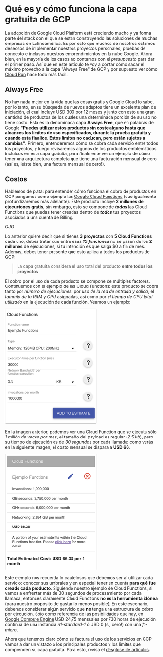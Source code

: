 # Qué es y cómo funciona la capa gratuita de GCP

La adopción de Google Cloud Platform está creciendo mucho y ya forma parte del stack con el que se están construyendo las soluciones de muchas empresas en Latinoamérica. Es por esto que muchos de nosotros estamos deseosos de implementar nuestros proyectos personales, pruebas de concepto e inclusos nuestros emprendimientos en la nube Google.
Ahora bien, en la mayoría de los casos no contamos con el $presupuesto$ para dar el primer paso. Así que en este artículo te voy a contar cómo sacar el máximo provecho a la capa "Always Free" de GCP y por supuesto ver cómo [Cloud Run](https://cloud.google.com/run/) hace todo más fácil.

## Always Free

No hay nada mejor en la vida que las cosas gratis y Google Cloud lo sabe, por lo tanto, en su búsqueda de nuevos adeptos tiene un excelente plan de iniciación, el cual incluye USD 300 por 12 meses y junto con esto una gran cantidad de productos de los cuales una determinada porción de su uso no tiene costo. Esta es la denominada capa __Always Free__, que en palabras de Google __"Puedes utilizar estos productos sin coste alguno hasta que alcances los límites de uso especificados, durante la prueba gratuita y cuando esta finalice. Estos límites no caducan, pero están sujetos a cambios"__. Primero, entenderemos cómo se cobra cada servicio entre todos los proyectos, y luego revisaremos algunos de los productos emblemáticos incluidos en esta capa gratuita, para finalmente ver un ejemplo de cómo tener una arquitectura completa que tiene una facturación mensual de cero (así es, leíste bien, una factura mensual de cero!).

## Costos

Hablemos de plata: para entender cómo funciona el cobro de productos en GCP pongamos como ejemplo las [Google Cloud Functions](https://cloud.google.com/functions/) (que igualmente profundizaremos más adelante). Este producto incluye __2 millones de ejecuciones gratis__, sin embargo, esto se compone de __*todas*__ las Cloud Functions que puedas tener creadas dentro de __*todos*__ tus proyectos asociados a una cuenta de Billing.

_*OJO*_

Lo anterior quiere decir que si tienes __3 proyectos__ con __5 Cloud Functions__ cada uno, debes tratar que entre esas __*15 funciones*__ no se pasen de los __2 millones__ de ejecuciones, si tu intención es que salga $0 a fin de mes. Además, debes tener presente que esto aplica a todos los productos de GCP:

> La capa gratuita considera el uso total del producto __entre todos los proyectos__

El cobro por el uso de cada producto se compone de múltiples factores. Continuemos con el ejemplo de las Cloud Functions: este producto se cobra tanto por *número de ejecuciones*, por *uso de la red de entrada y salida*, el *tamaño de la RAM* y *CPU* asignadas, así como por *el tiempo de CPU total utilizado* en la ejecución de cada función. Veamos un ejemplo:

![](/images/S01/cloud_functions/cloud_functions_ejemplo1.png)

En la imagen anterior, podemos ver una Cloud Function que se ejecuta sólo *1 millón de veces por mes*, el tamaño del payload es regular (*2.5 kb*), pero su tiempo de ejecución es de *30 segundos* por cada llamada: como verás en la siguiente imagen, el costo mensual se dispara a __USD 66__.

![](/images/S01/cloud_functions/cloud_functions_ejemplo2.png)

Este ejemplo nos recuerda lo cautelosos que debemos ser al utilizar cada servicio: conocer sus umbrales y en especial tener en cuenta __para qué fue creado cada producto__. Siguiendo nuestro ejemplo de Cloud Functions, si vamos a enfrentar más de 30 segundos de procesamiento por cada llamada, entonces claramente Cloud Functions __no es la herramienta idónea__ (para nuestro propósito de gastar lo menos posible). En este escenario, debemos considerar algún servicio que __no__ tenga una estructura de cobro por ejecución. Sólo como referencia de las posibilidades que hay, en [Google Compute Engine](https://cloud.google.com/compute/) USD 24,75 mensuales por 730 horas de ejecución continua de una instancia *n1-standard-1* ó USD 0 (sí, cero!) con una *f1-micro*.

Ahora que tenemos claro cómo se factura el uso de los servicios en GCP vamos a dar un vistazo a los principales productos y los límites que comprenden su capa gratuita. Para esto, revisa el [desglose de artículos](/seasons/S01/index.md).
